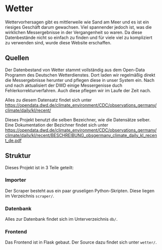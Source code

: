 # Wetter
Wettervorhersagen gibt es mittlerweile wie Sand am Meer und es ist ein riesiges Geschäft darum gewachsen. Viel spannender jedoch ist, was die wirklichen Messergebnisse in der Vergangenheit so waren. Da diese Datenbestände nicht so einfach zu finden und für viele viel zu kompliziert zu verwenden sind, wurde diese Website erschaffen.

## Quellen
Der Datenbestand von Wetter stammt vollständig aus dem Open-Data Programm des Deutschen Wetterdienstes. Dort laden wir regelmäßig direkt die Messergebnisse herunter und pflegen diese in unser System ein. Nach und nach aktualisiert der DWD einige Messergenisse duch Fehlerkorrekturverfahren. Auch diese pflegen wir im Laufe der Zeit nach.

Alles zu diesem Datensatz findet sich unter https://opendata.dwd.de/climate_environment/CDC/observations_germany/climate/daily/kl/recent/

Dieses Projekt benutzt die selben Bezeichner, wie die Datensätze selber. Eine Dokumentation der Bezichner findet sich unter https://opendata.dwd.de/climate_environment/CDC/observations_germany/climate/daily/kl/recent/BESCHREIBUNG_obsgermany_climate_daily_kl_recent_de.pdf

## Struktur
Dieses Projekt ist in 3 Teile geteilt:

### Importer
Der Scraper besteht aus ein paar gruseligen Python-Skripten. Diese liegen im Verzeichnis `scraper/`.

### Datenbank
Alles zur Datenbank findet sich im Unterverzeichnis `db/`.

### Frontend
Das Frontend ist in Flask gebaut. Der Source dazu findet sich unter `wetter/`.
